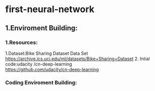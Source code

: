 # first-neural-network
## 1.Enviroment Building:
### 1.Resources:
1.Dataset:Bike Sharing Dataset Data Set
<br>https://archive.ics.uci.edu/ml/datasets/Bike+Sharing+Dataset
2. Intial code:udacity /cn-deep-learning
<br>https://github.com/udacity/cn-deep-learning

### Coding Enviroment Building:
